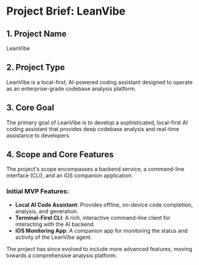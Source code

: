 # Project Brief: LeanVibe

## 1. Project Name

LeanVibe

## 2. Project Type

LeanVibe is a local-first, AI-powered coding assistant designed to operate as an enterprise-grade codebase analysis platform.

## 3. Core Goal

The primary goal of LeanVibe is to develop a sophisticated, local-first AI coding assistant that provides deep codebase analysis and real-time assistance to developers.

## 4. Scope and Core Features

The project's scope encompasses a backend service, a command-line interface (CLI), and an iOS companion application.

### Initial MVP Features:

*   **Local AI Code Assistant**: Provides offline, on-device code completion, analysis, and generation.
*   **Terminal-First CLI**: A rich, interactive command-line client for interacting with the AI backend.
*   **iOS Monitoring App**: A companion app for monitoring the status and activity of the LeanVibe agent.

The project has since evolved to include more advanced features, moving towards a comprehensive analysis platform. 